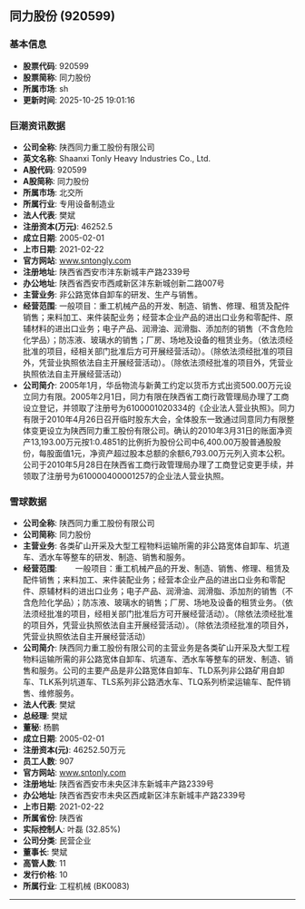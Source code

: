 ## 同力股份 (920599)

### 基本信息

- **股票代码**: 920599
- **股票简称**: 同力股份
- **所属市场**: sh
- **更新时间**: 2025-10-25 19:01:16

### 巨潮资讯数据

- **公司全称**: 陕西同力重工股份有限公司
- **英文名称**: Shaanxi Tonly Heavy Industries Co., Ltd.
- **A股代码**: 920599
- **A股简称**: 同力股份
- **所属市场**: 北交所
- **所属行业**: 专用设备制造业
- **法人代表**: 樊斌
- **注册资本(万元)**: 46252.5
- **成立日期**: 2005-02-01
- **上市日期**: 2021-02-22
- **官方网站**: www.sntongly.com
- **注册地址**: 陕西省西安市沣东新城丰产路2339号
- **办公地址**: 陕西省西安市西咸新区沣东新城创新二路007号
- **主营业务**: 非公路宽体自卸车的研发、生产与销售。
- **经营范围**: 一般项目：重工机械产品的开发、制造、销售、修理、租赁及配件销售；来料加工、来件装配业务；经营本企业产品的进出口业务和零配件、原辅材料的进出口业务；电子产品、润滑油、润滑脂、添加剂的销售（不含危险化学品）；防冻液、玻璃水的销售；厂房、场地及设备的租赁业务。（依法须经批准的项目，经相关部门批准后方可开展经营活动）。（除依法须经批准的项目外，凭营业执照依法自主开展经营活动）。（除依法须经批准的项目外，凭营业执照依法自主开展经营活动）
- **公司简介**: 2005年1月，华岳物流与新黄工约定以货币方式出资500.00万元设立同力有限。2005年2月1日，同力有限在陕西省工商行政管理局办理了工商设立登记，并领取了注册号为6100001020334的《企业法人营业执照》。同力有限于2010年4月26日召开临时股东大会，全体股东一致通过同意同力有限整体变更设立为陕西同力重工股份有限公司。确认的2010年3月31日的账面净资产13,193.00万元按1:0.4851的比例折为股份公司中6,400.00万股普通股股份，每股面值1元，净资产超过股本总额的余额6,793.00万元列入资本公积。公司于2010年5月28日在陕西省工商行政管理局办理了工商登记变更手续，并领取了注册号为610000400001257的企业法人营业执照。

### 雪球数据

- **公司全称**: 陕西同力重工股份有限公司
- **公司简称**: 同力股份
- **主营业务**: 各类矿山开采及大型工程物料运输所需的非公路宽体自卸车、坑道车、洒水车等整车的研发、制造、销售和服务。
- **经营范围**: 　　一般项目：重工机械产品的开发、制造、销售、修理、租赁及配件销售；来料加工、来件装配业务；经营本企业产品的进出口业务和零配件、原辅材料的进出口业务；电子产品、润滑油、润滑脂、添加剂的销售（不含危险化学品）；防冻液、玻璃水的销售；厂房、场地及设备的租赁业务。（依法须经批准的项目，经相关部门批准后方可开展经营活动）。（除依法须经批准的项目外，凭营业执照依法自主开展经营活动）。（除依法须经批准的项目外，凭营业执照依法自主开展经营活动）
- **公司简介**: 陕西同力重工股份有限公司的主营业务是各类矿山开采及大型工程物料运输所需的非公路宽体自卸车、坑道车、洒水车等整车的研发、制造、销售和服务。公司的主要产品是非公路宽体自卸车、TLD系列非公路矿用自卸车、TLK系列坑道车、TLS系列非公路洒水车、TLQ系列桥梁运输车、配件销售、维修服务。
- **法人代表**: 樊斌
- **总经理**: 樊斌
- **董秘**: 杨鹏
- **成立日期**: 2005-02-01
- **注册资本(元)**: 46252.50万元
- **员工人数**: 907
- **官方网站**: www.sntonly.com
- **注册地址**: 陕西省西安市未央区沣东新城丰产路2339号
- **办公地址**: 陕西省西安市未央区西咸新区沣东新城丰产路2339号
- **上市日期**: 2021-02-22
- **所属省份**: 陕西省
- **实际控制人**: 叶磊 (32.85%)
- **公司分类**: 民营企业
- **董事长**: 樊斌
- **高管人数**: 11
- **发行价格**: 10
- **所属行业**: 工程机械 (BK0083)

---